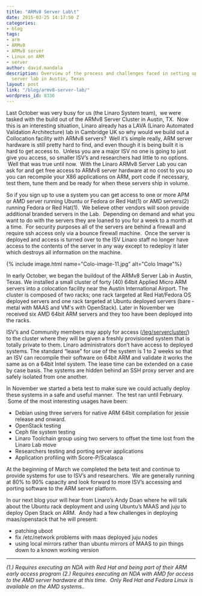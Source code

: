 ```yaml
---
title: "ARMv8 Server Lab\t"
date: 2015-03-25 14:17:50 Z
categories:
- blog
tags:
- arm
- ARMv8
- ARMv8 server
- Linux on ARM
- server
author: david.mandala
description: Overview of the process and challenges faced in setting up Linaro's ARMv8
  server lab in Austin, Texas
layout: post
link: "/blog/armv8-server-lab/"
wordpress_id: 8336
---
```


Last October was very busy for us (the Linaro System team), ­ we were tasked with the build out of the ARMv8 Server Cluster in Austin, TX.  Now this is an interesting situation, Linaro already has a LAVA (Linaro Automated Validation Architecture) lab in Cambridge UK so why would we build out a Collocation facility with ARMv8 servers?  Well it’s simple really, ARM server hardware is still pretty hard to find, and even though it is being built it is hard to get access to.  Unless you are a major ISV no one is going to just give you access, so smaller ISV’s and researchers had little to no options.  Well that was true until now.  With the Linaro ARMv8 Server Lab you can ask for and get free access to ARMv8 server hardware at no cost to you so you can recompile your X86 applications on ARM, port code if necessary, test them, tune them and be ready for when these servers ship in volume.

So if you sign up to use a system you can get access to one or more APM or AMD server running Ubuntu or Fedora or Red Hat(1) or AMD servers(2) running Fedora or Red Hat(1).  We believe other vendors will soon provide additional branded servers in the Lab.  Depending on demand and what you want to do with the servers they are loaned to you for a week to a month at a time.  For security purposes all of the servers are behind a firewall and require ssh access only via a bounce firewall machine.  Once the server is deployed and access is turned over to the ISV Linaro staff no longer have access to the contents of the server in any way except to redeploy it later which destroys all information on the machine.

{% include image.html name="Colo-image-11.jpg" alt="Colo Image"%}

In early October, we began the buildout of the ARMv8 Server Lab in Austin, Texas. We installed a small cluster of forty (40) 64­bit Applied Micro ARM servers into a co­location facility near the Austin International Airport. The cluster is composed of two racks; one rack targeted at Red Hat/Fedora OS deployed servers and one rack targeted at Ubuntu deployed servers (bare ­metal with MAAS and VM's with OpenStack). Later in November we received six AMD 64­bit ARM servers and they too have been deployed into the racks.

ISV’s and Community members may apply for access ([/leg/servercluster/](/leg/servercluster/)) to the cluster where they will be given a freshly provisioned system that is totally private to them. Linaro administrators don’t have access to deployed systems. The standard “lease” for use of the system is 1­ to 2 weeks so that an ISV can recompile their software on 64­bit ARM and validate it works the same as on a 64­bit Intel system. The lease time can be extended on a case by case basis. The systems are hidden behind an SSH proxy server and are safely isolated from one another.

In November we started a beta test to make sure we could actually deploy these systems in a safe and useful manner.  The test ran until February.  Some of the most interesting usages have been:

  * Debian using three servers for native ARM 64­bit compilation for jessie release and onward.
  * OpenStack testing
  * Ceph file system testing
  * Linaro Toolchain group using two servers to offset the time lost from the Linaro Lab move
  * Researchers testing and porting server applications
  * Application profiling with Score-P/Scalasca


At the beginning of March we completed the beta test and continue to provide systems for use to ISV’s and researchers.  We are generally running at 80% to 90% capacity and look forward to more ISV’s accessing and porting software to the ARM server platform.

In our next blog your will hear from Linaro’s Andy Doan where he will talk about the Ubuntu rack deployment and using Ubuntu’s MAAS and juju to deploy Open Stack on ARM.  Andy had a few challenges in deploying maas/openstack that he will present:

  * patching uboot
  * fix /etc/network problems with maas deployed juju nodes
  * using local mirrors rather than ubuntu mirrors of MAAS to pin things down to a known working version

* * *

_(1.) Requires executing an NDA with Red Hat and being part of their ARM early access program_
_(2.) Requires executing an NDA with AMD for access to the AMD server hardware at this time.  Only Red Hat and Fedora Linux is available on the AMD systems.._